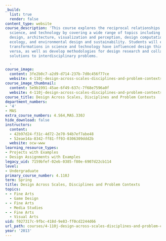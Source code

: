 ```yaml
---
_build:
  list: true
  render: false
content_type: website
course_description: 'This course explores the reciprocal relationships among design,
  science, and technology by covering a wide range of topics including industrial
  design, architecture, visualization and perception, design computation, material
  ecology, and environmental design and sustainability. Students will examine how
  transformations in science and technology have influenced design thinking and vice
  versa, as well as develop methodologies for design research and collaborate on design
  solutions to interdisciplinary problems.

  '
course_image:
  content: 3fe2b0c7-a2d9-d714-237b-7d0c456f77ce
  website: 4-110j-design-across-scales-disciplines-and-problem-contexts-spring-2013
course_image_thumbnail:
  content: 5e9b1991-45ae-6f49-637c-7f68e7596a0f
  website: 4-110j-design-across-scales-disciplines-and-problem-contexts-spring-2013
course_title: Design Across Scales, Disciplines and Problem Contexts
department_numbers:
- '4'
- MAS
extra_course_numbers: 4.S64,MAS.330J
hide_download: false
instructors:
  content:
  - 42b97d24-f31c-4d72-2e70-94b7ef7abe48
  - 52eae14a-8342-ff81-ff93-0306309ddd2b
  website: ocw-www
learning_resource_types:
- Projects with Examples
- Design Assignments with Examples
legacy_uid: 7159bfef-02eb-0385-f80e-6907d22cb114
level:
- Undergraduate
primary_course_number: 4.110J
term: Spring
title: Design Across Scales, Disciplines and Problem Contexts
topics:
- - Fine Arts
  - Game Design
- - Fine Arts
  - Media Studies
- - Fine Arts
  - Visual Arts
uid: f027317c-9fbc-418d-9e83-ff0cd2244d66
url_path: courses/4-110j-design-across-scales-disciplines-and-problem-contexts-spring-2013
year: '2013'
---
```

